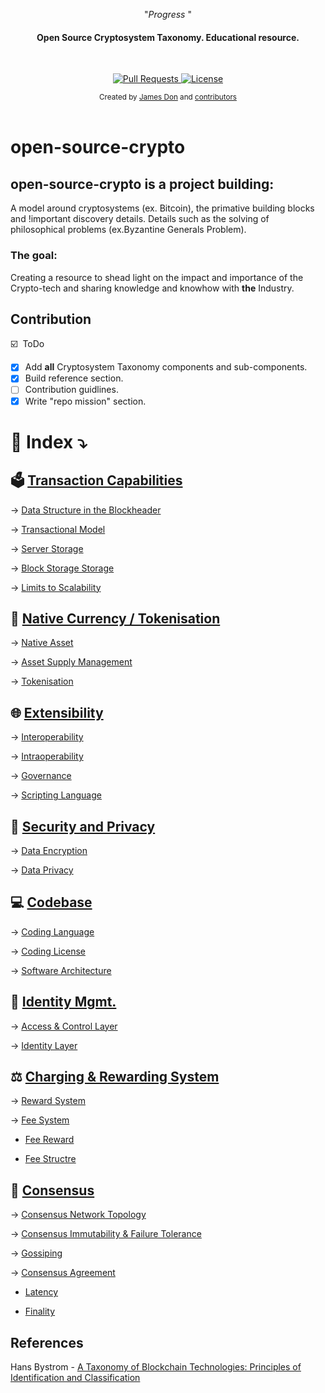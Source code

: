 <p align="center">"<i>Progress </i>"</p>

<h4 align="center">Open Source Cryptosystem Taxonomy. Educational resource.</h4>

<br>

<p align="center">
<a href="https://github.com/JamestheDon/open-source-crypto/pulls">
<img src="https://img.shields.io/badge/PRs-welcome-brightgreen.svg?longCache=true" alt="Pull Requests">
</a>
<a href="http://www.gnu.org/licenses/">
<img src="https://img.shields.io/badge/License-GNU-blue.svg?longCache=true" alt="License">
</a>
</p>

<div align="center">
<sub>Created by
<a href="https://twitter.com/trimstray">James Don</a> and
<a href="https://github.com/trimstray/the-book-of-secret-knowledge/graphs/contributors">contributors</a>
</div>

<br>

# open-source-crypto

## open-source-crypto is a project building:

A model around cryptosystems (ex. Bitcoin), the primative building blocks and !important discovery details. Details such as the solving of philosophical problems (ex.Byzantine Generals Problem).

### The goal:

Creating a resource to shead light on the impact and importance of the Crypto-tech and sharing knowledge and knowhow with **the** Industry.

## Contribution

:ballot_box_with_check: &nbsp;ToDo

- [x] Add **all** Cryptosystem Taxonomy components and sub-components.
- [x] Build reference section.
- [ ] Contribution guidlines.
- [x] Write "repo mission" section.

# :open_file_folder: Index ⤵️

## :ballot_box: **[Transaction Capabilities](https://github.com/JamestheDon/open-source-crypto/tree/master/Transaction-Capabilities)**

→ [Data Structure in the Blockheader](https://github.com/JamestheDon/open-source-crypto/tree/master/Transaction-Capabilities/Data-Structure-In-Blockheader)

→ [Transactional Model](https://github.com/JamestheDon/open-source-crypto/tree/master/Transaction-Capabilities/Transactional-Model)

→ [Server Storage](https://github.com/JamestheDon/open-source-crypto/tree/master/Transaction-Capabilities/Server-Storage)

→ [Block Storage Storage](https://github.com/JamestheDon/open-source-crypto/tree/master/Transaction-Capabilities/Block-Storage-Storage)

→ [Limits to Scalability](https://github.com/JamestheDon/open-source-crypto/tree/master/Transaction-Capabilities/Limits-to-Scalability)

## :currency_exchange: **[Native Currency / Tokenisation](https://github.com/JamestheDon/open-source-crypto/tree/master/Native-Currency-Tokenisation)**

→ [Native Asset](https://github.com/JamestheDon/open-source-crypto/tree/master/Native-Currency-Tokenisation/Native-Asset)

→ [Asset Supply Management](https://github.com/JamestheDon/open-source-crypto/tree/master/Native-Currency-Tokenisation/Asset-Supply-Mgmt)

→ [Tokenisation](https://github.com/JamestheDon/open-source-crypto/tree/master/Native-Currency-Tokenisation/Tokenisation)

## :globe_with_meridians: **[Extensibility](https://github.com/JamestheDon/open-source-crypto/tree/master/Extensibility)**

→ [Interoperability](https://github.com/JamestheDon/open-source-crypto/tree/master/Extensibility/Interoperability)

→ [Intraoperability](https://github.com/JamestheDon/open-source-crypto/tree/master/Extensibility/Intraoperability)

→ [Governance](https://github.com/JamestheDon/open-source-crypto/tree/master/Extensibility/Governance)

→ [Scripting Language](https://github.com/JamestheDon/open-source-crypto/tree/master/Extensibility/Scripting-Language)

## :closed_lock_with_key: **[Security and Privacy](https://github.com/JamestheDon/open-source-crypto/tree/master/Security-And-Privacy)**

→ [Data Encryption](https://github.com/JamestheDon/open-source-crypto/tree/master/Security-And-Privacy/Data-Encryption)

→ [Data Privacy](https://github.com/JamestheDon/open-source-crypto/tree/master/Security-And-Privacy/Data-Privacy)

## :computer: **[Codebase](https://github.com/JamestheDon/open-source-crypto/tree/master/Codebase)**

→ [Coding Language](https://github.com/JamestheDon/open-source-crypto/tree/master/Codebase/Coding-Language)

→ [Coding License](https://github.com/JamestheDon/open-source-crypto/tree/master/Codebase/Coding-Language)

→ [Software Architecture](https://github.com/JamestheDon/open-source-crypto/tree/master/Codebase/Software-Architecture)

## :busts_in_silhouette: **[Identity Mgmt.](https://github.com/JamestheDon/open-source-crypto/tree/Identity-Mgmt)**

→ [Access & Control Layer](https://github.com/JamestheDon/open-source-crypto/tree/Identity-Mgmt/Access-And-Control-Layer)

→ [Identity Layer](https://github.com/JamestheDon/open-source-crypto/tree/Identity-Mgmt/Identity-Layer)

## :balance_scale: **[Charging & Rewarding System](https://github.com/JamestheDon/open-source-crypto/tree/Charging-And-Rewarding)**

→ [Reward System](https://github.com/JamestheDon/open-source-crypto/tree/Charging-And-Rewarding/Reward-System)

→ [Fee System](https://github.com/JamestheDon/open-source-crypto/tree/Charging-And-Rewarding/Fee-System)

- [Fee Reward](https://github.com/JamestheDon/open-source-crypto/tree/Charging-And-Rewarding/Fee-System/Fee-Reward)

- [Fee Structre](https://github.com/JamestheDon/open-source-crypto/tree/Charging-And-Rewarding/Fee-System/Fee-Structre)

## :handshake: **[Consensus](https://github.com/JamestheDon/open-source-crypto/tree/Consensus)**

→ [Consensus Network Topology](https://github.com/JamestheDon/open-source-crypto/tree/Consensus/Cons-Network-Topology)

→ [Consensus Immutability & Failure Tolerance](https://github.com/JamestheDon/open-source-crypto/tree/Consensus/Cons-Immutability-And-Failure-Tolerance)

→ [Gossiping](https://github.com/JamestheDon/open-source-crypto/tree/Consensus/Gossiping)

→ [Consensus Agreement](https://github.com/JamestheDon/open-source-crypto/tree/Consensus/Cons-Agreement)

- [Latency](https://github.com/JamestheDon/open-source-crypto/tree/Consensus/Cons-Agreement/Latency)

- [Finality](https://github.com/JamestheDon/open-source-crypto/tree/Consensus/Cons-Agreement/Finality)

## References

Hans Bystrom - [A Taxonomy of Blockchain Technologies: Principles of Identification and Classification](http://ledger.pitt.edu/ojs/index.php/ledger/article/view/100)

